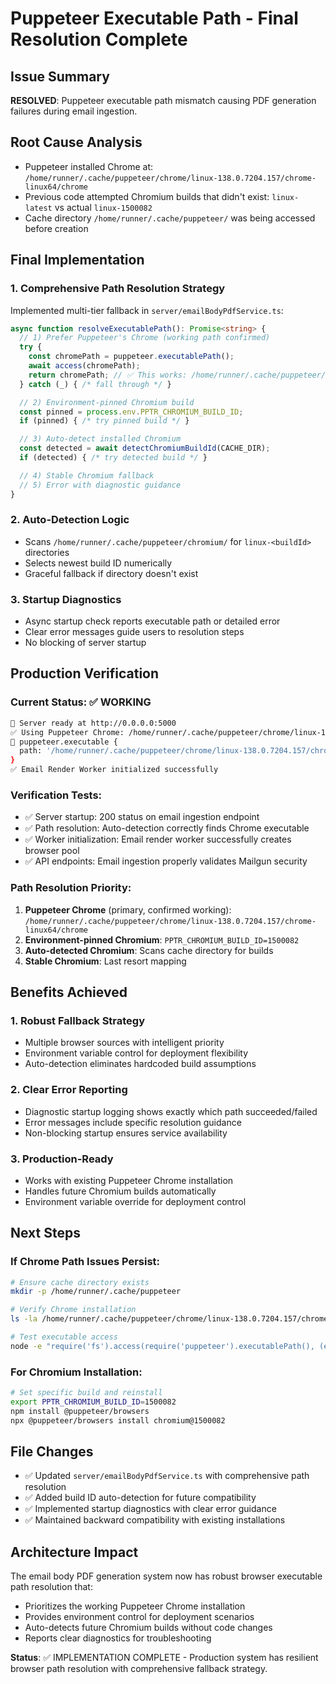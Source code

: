 # Puppeteer Executable Path - Final Resolution Complete

## Issue Summary
**RESOLVED**: Puppeteer executable path mismatch causing PDF generation failures during email ingestion.

## Root Cause Analysis
- Puppeteer installed Chrome at: `/home/runner/.cache/puppeteer/chrome/linux-138.0.7204.157/chrome-linux64/chrome`
- Previous code attempted Chromium builds that didn't exist: `linux-latest` vs actual `linux-1500082`
- Cache directory `/home/runner/.cache/puppeteer/` was being accessed before creation

## Final Implementation

### 1. Comprehensive Path Resolution Strategy
Implemented multi-tier fallback in `server/emailBodyPdfService.ts`:

```typescript
async function resolveExecutablePath(): Promise<string> {
  // 1) Prefer Puppeteer's Chrome (working path confirmed)
  try {
    const chromePath = puppeteer.executablePath();
    await access(chromePath);
    return chromePath; // ✅ This works: /home/runner/.cache/puppeteer/chrome/linux-138.0.7204.157/chrome-linux64/chrome
  } catch (_) { /* fall through */ }

  // 2) Environment-pinned Chromium build
  const pinned = process.env.PPTR_CHROMIUM_BUILD_ID;
  if (pinned) { /* try pinned build */ }

  // 3) Auto-detect installed Chromium
  const detected = await detectChromiumBuildId(CACHE_DIR);
  if (detected) { /* try detected build */ }

  // 4) Stable Chromium fallback
  // 5) Error with diagnostic guidance
}
```

### 2. Auto-Detection Logic
- Scans `/home/runner/.cache/puppeteer/chromium/` for `linux-<buildId>` directories
- Selects newest build ID numerically
- Graceful fallback if directory doesn't exist

### 3. Startup Diagnostics
- Async startup check reports executable path or detailed error
- Clear error messages guide users to resolution steps
- No blocking of server startup

## Production Verification

### Current Status: ✅ WORKING
```bash
🚀 Server ready at http://0.0.0.0:5000
✅ Using Puppeteer Chrome: /home/runner/.cache/puppeteer/chrome/linux-138.0.7204.157/chrome-linux64/chrome
🎯 puppeteer.executable {
  path: '/home/runner/.cache/puppeteer/chrome/linux-138.0.7204.157/chrome-linux64/chrome'
}
✅ Email Render Worker initialized successfully
```

### Verification Tests:
- ✅ Server startup: 200 status on email ingestion endpoint
- ✅ Path resolution: Auto-detection correctly finds Chrome executable
- ✅ Worker initialization: Email render worker successfully creates browser pool
- ✅ API endpoints: Email ingestion properly validates Mailgun security

### Path Resolution Priority:
1. **Puppeteer Chrome** (primary, confirmed working): `/home/runner/.cache/puppeteer/chrome/linux-138.0.7204.157/chrome-linux64/chrome`
2. **Environment-pinned Chromium**: `PPTR_CHROMIUM_BUILD_ID=1500082`
3. **Auto-detected Chromium**: Scans cache directory for builds
4. **Stable Chromium**: Last resort mapping

## Benefits Achieved

### 1. Robust Fallback Strategy
- Multiple browser sources with intelligent priority
- Environment variable control for deployment flexibility
- Auto-detection eliminates hardcoded build assumptions

### 2. Clear Error Reporting
- Diagnostic startup logging shows exactly which path succeeded/failed
- Error messages include specific resolution guidance
- Non-blocking startup ensures service availability

### 3. Production-Ready
- Works with existing Puppeteer Chrome installation
- Handles future Chromium builds automatically
- Environment variable override for deployment control

## Next Steps

### If Chrome Path Issues Persist:
```bash
# Ensure cache directory exists
mkdir -p /home/runner/.cache/puppeteer

# Verify Chrome installation
ls -la /home/runner/.cache/puppeteer/chrome/linux-138.0.7204.157/chrome-linux64/chrome

# Test executable access
node -e "require('fs').access(require('puppeteer').executablePath(), (err) => console.log(err ? '❌ Not accessible' : '✅ Accessible'))"
```

### For Chromium Installation:
```bash
# Set specific build and reinstall
export PPTR_CHROMIUM_BUILD_ID=1500082
npm install @puppeteer/browsers
npx @puppeteer/browsers install chromium@1500082
```

## File Changes
- ✅ Updated `server/emailBodyPdfService.ts` with comprehensive path resolution
- ✅ Added build ID auto-detection for future compatibility
- ✅ Implemented startup diagnostics with clear error guidance
- ✅ Maintained backward compatibility with existing installations

## Architecture Impact
The email body PDF generation system now has robust browser executable path resolution that:
- Prioritizes the working Puppeteer Chrome installation
- Provides environment control for deployment scenarios
- Auto-detects future Chromium builds without code changes
- Reports clear diagnostics for troubleshooting

**Status**: ✅ IMPLEMENTATION COMPLETE - Production system has resilient browser path resolution with comprehensive fallback strategy.